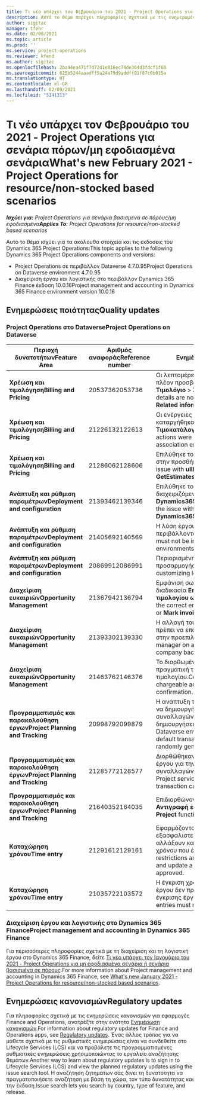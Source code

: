 ```yaml
---
title: Τι νέο υπάρχει τον Φεβρουάριο του 2021 - Project Operations για σενάρια πόρων/μη εφοδιασμένα σενάρια
description: Αυτό το θέμα παρέχει πληροφορίες σχετικά με τις ενημερωμένες εκδόσεις ποιότητας που είναι διαθέσιμες στην έκδοση του Φεβρουαρίου 2021 του Project Operations για σενάρια πόρων/μη εφοδιασμένα σενάρια.
author: sigitac
manager: tfehr
ms.date: 02/08/2021
ms.topic: article
ms.prod: ''
ms.service: project-operations
ms.reviewer: kfend
ms.author: sigitac
ms.openlocfilehash: 2ba44ea471f7d72d1e816ec74de304d3fdcf1f68
ms.sourcegitcommit: 625b5244aaadff5a24a79d9addff91f87c6b015a
ms.translationtype: HT
ms.contentlocale: el-GR
ms.lasthandoff: 02/09/2021
ms.locfileid: "5141313"
---
```

# <a name="whats-new-february-2021---project-operations-for-resourcenon-stocked-based-scenarios"></a><span data-ttu-id="7880d-103">Τι νέο υπάρχει τον Φεβρουάριο του 2021 - Project Operations για σενάρια πόρων/μη εφοδιασμένα σενάρια</span><span class="sxs-lookup"><span data-stu-id="7880d-103">What's new February 2021 - Project Operations for resource/non-stocked based scenarios</span></span>

<span data-ttu-id="7880d-104">_**Ισχύει για:** Project Operations για σενάρια βασισμένα σε πόρους/μη εφοδιασμένα_</span><span class="sxs-lookup"><span data-stu-id="7880d-104">_**Applies To:** Project Operations for resource/non-stocked based scenarios_</span></span>

<span data-ttu-id="7880d-105">Αυτό το θέμα ισχύει για τα ακόλουθα στοιχεία και τις εκδόσεις του Dynamics 365 Project Operations:</span><span class="sxs-lookup"><span data-stu-id="7880d-105">This topic applies to the following Dynamics 365 Project Operations components and versions:</span></span>

- <span data-ttu-id="7880d-106">Project Operations σε περιβάλλον Dataverse 4.7.0.95</span><span class="sxs-lookup"><span data-stu-id="7880d-106">Project Operations on Dataverse environment 4.7.0.95</span></span>
- <span data-ttu-id="7880d-107">Διαχείριση έργου και λογιστικής στο περιβάλλον Dynamics 365 Finance έκδοση 10.0.16</span><span class="sxs-lookup"><span data-stu-id="7880d-107">Project management and accounting in Dynamics 365 Finance environment version 10.0.16</span></span> 

## <a name="quality-updates"></a><span data-ttu-id="7880d-108">Ενημερώσεις ποιότητας</span><span class="sxs-lookup"><span data-stu-id="7880d-108">Quality updates</span></span>

### <a name="project-operations-on-dataverse"></a><span data-ttu-id="7880d-109">Project Operations στο Dataverse</span><span class="sxs-lookup"><span data-stu-id="7880d-109">Project Operations on Dataverse</span></span>

| <span data-ttu-id="7880d-110">**Περιοχή δυνατοτήτων**</span><span class="sxs-lookup"><span data-stu-id="7880d-110">**Feature Area**</span></span> | <span data-ttu-id="7880d-111">**Αριθμός αναφοράς**</span><span class="sxs-lookup"><span data-stu-id="7880d-111">**Reference number**</span></span> | <span data-ttu-id="7880d-112">**Ενημέρωση ποιότητας**</span><span class="sxs-lookup"><span data-stu-id="7880d-112">**Quality update**</span></span> |
| --- | --- | --- |
| <span data-ttu-id="7880d-113">**Χρέωση και τιμολόγηση**</span><span class="sxs-lookup"><span data-stu-id="7880d-113">**Billing and Pricing**</span></span> | <span data-ttu-id="7880d-114">2053736</span><span class="sxs-lookup"><span data-stu-id="7880d-114">2053736</span></span> | <span data-ttu-id="7880d-115">Οι λεπτομέρειες της γραμμής τιμολογίου είναι πλέον προσβάσιμες μεταβαίνοντας στην επιλογή **Τιμολόγιο** > **Σχετικές πληροφορίες**.</span><span class="sxs-lookup"><span data-stu-id="7880d-115">Invoice line details are now accessible by going to **Invoice** > **Related information**.</span></span> |
| <span data-ttu-id="7880d-116">**Χρέωση και τιμολόγηση**</span><span class="sxs-lookup"><span data-stu-id="7880d-116">**Billing and Pricing**</span></span> | <span data-ttu-id="7880d-117">2122613</span><span class="sxs-lookup"><span data-stu-id="7880d-117">2122613</span></span> | <span data-ttu-id="7880d-118">Οι ενέργειες **Ενεργοποίηση** και **Απενεργοποίηση** καταργήθηκαν από τις οντότητες συσχετισμού **Τιμοκατάλογος**.</span><span class="sxs-lookup"><span data-stu-id="7880d-118">The **Activate** and **Deactivate** actions were removed from the **Price List** association entities.</span></span> |
| <span data-ttu-id="7880d-119">**Χρέωση και τιμολόγηση**</span><span class="sxs-lookup"><span data-stu-id="7880d-119">**Billing and Pricing**</span></span> | <span data-ttu-id="7880d-120">2128606</span><span class="sxs-lookup"><span data-stu-id="7880d-120">2128606</span></span> | <span data-ttu-id="7880d-121">Επιλύθηκε το ζήτημα με το **ullReferenceException** στην προσθήκη **GetStimatesForProject**.</span><span class="sxs-lookup"><span data-stu-id="7880d-121">Resolved the issue with **ullReferenceException** in the **GetEstimatesForProject** plug-in.</span></span> |
| <span data-ttu-id="7880d-122">**Ανάπτυξη και ρύθμιση παραμέτρων**</span><span class="sxs-lookup"><span data-stu-id="7880d-122">**Deployment and configuration**</span></span> | <span data-ttu-id="7880d-123">2139346</span><span class="sxs-lookup"><span data-stu-id="7880d-123">2139346</span></span> | <span data-ttu-id="7880d-124">Επιλύθηκε το ζήτημα με την εισαγωγή μη διαχειριζόμενης λύσης **Dynamics365ProjectOperationsDualWrite**.</span><span class="sxs-lookup"><span data-stu-id="7880d-124">Resolved the issue with importing unmanaged **Dynamics365ProjectOperationsDualWrite** solution.</span></span> |
| <span data-ttu-id="7880d-125">**Ανάπτυξη και ρύθμιση παραμέτρων**</span><span class="sxs-lookup"><span data-stu-id="7880d-125">**Deployment and configuration**</span></span> | <span data-ttu-id="7880d-126">2140569</span><span class="sxs-lookup"><span data-stu-id="7880d-126">2140569</span></span> | <span data-ttu-id="7880d-127">Η λύση έργου δεν πρέπει να εγκατασταθεί σε περιβάλλοντα Dataverse Teams.</span><span class="sxs-lookup"><span data-stu-id="7880d-127">Project solution must not be installed in the Dataverse Teams environments.</span></span> |
| <span data-ttu-id="7880d-128">**Ανάπτυξη και ρύθμιση παραμέτρων**</span><span class="sxs-lookup"><span data-stu-id="7880d-128">**Deployment and configuration**</span></span> | <span data-ttu-id="7880d-129">2086991</span><span class="sxs-lookup"><span data-stu-id="7880d-129">2086991</span></span> | <span data-ttu-id="7880d-130">Περιορισμένη προσαρμογή της τοπικής προσαρμογής των πόρων web.</span><span class="sxs-lookup"><span data-stu-id="7880d-130">Restricted customizing localization of web resources.</span></span> |
| <span data-ttu-id="7880d-131">**Διαχείριση ευκαιριών**</span><span class="sxs-lookup"><span data-stu-id="7880d-131">**Opportunity Management**</span></span> | <span data-ttu-id="7880d-132">2136794</span><span class="sxs-lookup"><span data-stu-id="7880d-132">2136794</span></span> | <span data-ttu-id="7880d-133">Εμφάνιση σωστού μηνύματος σφάλματος όταν η διαδικασία **Επιβεβαίωση τιμολογίου** ή **Επισήμανση τιμολογίου ως εξοφλημένου** αποτυγχάνει.</span><span class="sxs-lookup"><span data-stu-id="7880d-133">Display the correct error message when the **Confirm invoice** or **Mark invoice as paid** processes fail.</span></span> |
| <span data-ttu-id="7880d-134">**Διαχείριση ευκαιριών**</span><span class="sxs-lookup"><span data-stu-id="7880d-134">**Opportunity Management**</span></span> | <span data-ttu-id="7880d-135">2139330</span><span class="sxs-lookup"><span data-stu-id="7880d-135">2139330</span></span> | <span data-ttu-id="7880d-136">Η αλλαγή του διαχειριστή έργου σε ένα έργο δεν πρέπει να επαναφέρει την εταιρεία που κατέχει στην προεπιλεγμένη τιμή.</span><span class="sxs-lookup"><span data-stu-id="7880d-136">Changing the Project manager on a project must not reset the owning company back to the default value.</span></span> |
| <span data-ttu-id="7880d-137">**Διαχείριση ευκαιριών**</span><span class="sxs-lookup"><span data-stu-id="7880d-137">**Opportunity Management**</span></span> | <span data-ttu-id="7880d-138">2146376</span><span class="sxs-lookup"><span data-stu-id="7880d-138">2146376</span></span> | <span data-ttu-id="7880d-139">Το διορθωμένο ποσό φόρου σε μια μη χρεώσιμη πραγματική τιμή δημιουργείται από την επιβεβαίωση τιμολογίου.</span><span class="sxs-lookup"><span data-stu-id="7880d-139">Corrected tax amount in a non-chargeable actual is created from invoice confirmation.</span></span> |
| <span data-ttu-id="7880d-140">**Προγραμματισμός και παρακολούθηση έργων**</span><span class="sxs-lookup"><span data-stu-id="7880d-140">**Project Planning and Tracking**</span></span> | <span data-ttu-id="7880d-141">2099879</span><span class="sxs-lookup"><span data-stu-id="7880d-141">2099879</span></span> | <span data-ttu-id="7880d-142">Η ανάπτυξη του περιβάλλοντος Dataverse πρέπει να δημιουργήσει μια προεπιλεγμένη κατηγορία συναλλαγών με στατικό αναγνωριστικό και να μην δημιουργήσει τυχαία μία ανά περιβάλλον.</span><span class="sxs-lookup"><span data-stu-id="7880d-142">The Dataverse environment deployment must create a default transaction category with a static ID and not randomly generate one per environment.</span></span> |
| <span data-ttu-id="7880d-143">**Προγραμματισμός και παρακολούθηση έργων**</span><span class="sxs-lookup"><span data-stu-id="7880d-143">**Project Planning and Tracking**</span></span> | <span data-ttu-id="7880d-144">2128577</span><span class="sxs-lookup"><span data-stu-id="7880d-144">2128577</span></span> | <span data-ttu-id="7880d-145">Διορθώθηκαν τα δικαιώματα χρήστη της υπηρεσίας έργου για την ενημέρωση της κατηγορίας συναλλαγών σε μια ανάθεση πόρου.</span><span class="sxs-lookup"><span data-stu-id="7880d-145">Fixed the Project service user privileges to update the transaction category on a resource assignment.</span></span> |
| <span data-ttu-id="7880d-146">**Προγραμματισμός και παρακολούθηση έργων**</span><span class="sxs-lookup"><span data-stu-id="7880d-146">**Project Planning and Tracking**</span></span> | <span data-ttu-id="7880d-147">2164035</span><span class="sxs-lookup"><span data-stu-id="7880d-147">2164035</span></span> | <span data-ttu-id="7880d-148">Επιδιορθώνονται ζητήματα με τη λειτουργία **Αντιγραφή έργου**.</span><span class="sxs-lookup"><span data-stu-id="7880d-148">Fixed issues with the **Copy Project** function.</span></span> |
| <span data-ttu-id="7880d-149">**Καταχώρηση χρόνου**</span><span class="sxs-lookup"><span data-stu-id="7880d-149">**Time entry**</span></span> | <span data-ttu-id="7880d-150">2129161</span><span class="sxs-lookup"><span data-stu-id="7880d-150">2129161</span></span> | <span data-ttu-id="7880d-151">Εφαρμόζονται αυστηρότεροι περιορισμοί για να εξασφαλιστεί ότι οι χρήστες δεν μπορούν να αλλάξουν και να ενημερώσουν μια καταχώρηση χρόνου που έχει υποβληθεί ή εγκριθεί.</span><span class="sxs-lookup"><span data-stu-id="7880d-151">Tighter restrictions are applied to ensure users can't change and update a time entry that has been submitted or approved.</span></span> |
| <span data-ttu-id="7880d-152">**Καταχώρηση χρόνου**</span><span class="sxs-lookup"><span data-stu-id="7880d-152">**Time entry**</span></span> | <span data-ttu-id="7880d-153">2103572</span><span class="sxs-lookup"><span data-stu-id="7880d-153">2103572</span></span> | <span data-ttu-id="7880d-154">Η έγκριση χρόνου για καταχωρήσεις χρόνου εκτός έργου δεν πρέπει να αναζητά ρόλο υπεύθυνου έγκρισης έργου.</span><span class="sxs-lookup"><span data-stu-id="7880d-154">Time approval for non-project time entries must not be looking for project approver role.</span></span> |

### <a name="project-management-and-accounting-in-dynamics-365-finance"></a><span data-ttu-id="7880d-155">Διαχείριση έργου και λογιστικής στο Dynamics 365 Finance</span><span class="sxs-lookup"><span data-stu-id="7880d-155">Project management and accounting in Dynamics 365 Finance</span></span> 

<span data-ttu-id="7880d-156">Για περισσότερες πληροφορίες σχετικά με τη διαχείριση και τη λογιστική έργου στο Dynamics 365 Finance, δείτε [Τι νέο υπάρχει τον Ιανουάριο του 2021 - Project Operations για μη εφοδιασμένα σενάρια ή σενάρια βασισμένα σε πόρους](whats-new-jan-2021-resource-based.md).</span><span class="sxs-lookup"><span data-stu-id="7880d-156">For more information about Project management and accounting in Dynamics 365 Finance, see [What's new January 2021 - Project Operations for resource/non-stocked based scenarios](whats-new-jan-2021-resource-based.md).</span></span>


## <a name="regulatory-updates"></a><span data-ttu-id="7880d-157">Ενημερώσεις κανονισμών</span><span class="sxs-lookup"><span data-stu-id="7880d-157">Regulatory updates</span></span>

<span data-ttu-id="7880d-158">Για πληροφορίες σχετικά με τις ενημερώσεις κανονισμών για εφαρμογές Finance and Operations, ανατρέξτε στην ενότητα [Ενημέρωση κανονισμών](https://docs.microsoft.com/dynamics365/finance/localizations/regulatory-updates).</span><span class="sxs-lookup"><span data-stu-id="7880d-158">For information about regulatory updates for Finance and Operations apps, see [Regulatory updates](https://docs.microsoft.com/dynamics365/finance/localizations/regulatory-updates).</span></span> <span data-ttu-id="7880d-159">Ένας άλλος τρόπος για να μάθετε σχετικά με τις ρυθμιστικές ενημερώσεις είναι να συνδεθείτε στο Lifecycle Services (LCS) και να προβάλετε τις προγραμματισμένες ρυθμιστικές ενημερώσεις χρησιμοποιώντας το εργαλείο αναζήτησης θεμάτων.</span><span class="sxs-lookup"><span data-stu-id="7880d-159">Another way to learn about regulatory updates is to sign in to Lifecycle Services (LCS) and view the planned regulatory updates using the issue search tool.</span></span> <span data-ttu-id="7880d-160">Η αναζήτηση ζητημάτων σάς δίνει τη δυνατότητα να πραγματοποιήσετε αναζήτηση με βάση τη χώρα, τον τύπο δυνατότητας και την έκδοση.</span><span class="sxs-lookup"><span data-stu-id="7880d-160">Issue search lets you search by country, type of feature, and release.</span></span>
